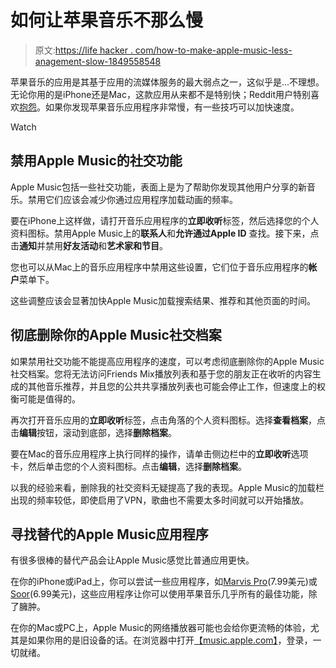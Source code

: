 # 如何让苹果音乐不那么慢

> 原文:[https://life hacker . com/how-to-make-apple-music-less-anagement-slow-1849558548](https://lifehacker.com/how-to-make-apple-music-less-agonizingly-slow-1849558548)

苹果音乐的应用是其基于应用的流媒体服务的最大弱点之一，这似乎是...不理想。无论你用的是iPhone还是Mac，这款应用从来都不是特别快；Reddit用户特别喜欢[抱怨](https://www.reddit.com/r/AppleMusic/comments/d3nd08/apple_music_is_so_slow_any_way_to_improve/)。如果你发现苹果音乐应用程序非常慢，有一些技巧可以加快速度。

Watch

## 禁用Apple Music的社交功能

Apple Music包括一些社交功能，表面上是为了帮助你发现其他用户分享的新音乐。禁用它们应该会减少你通过应用程序加载动画的频率。

要在iPhone上这样做，请打开音乐应用程序的**立即收听**标签，然后选择您的个人资料图标。禁用Apple Music上的**联系人**和**允许通过Apple ID** 查找。接下来，点击**通知**并禁用**好友活动**和**艺术家和节目**。

您也可以从Mac上的音乐应用程序中禁用这些设置，它们位于音乐应用程序的**帐户**菜单下。

这些调整应该会显著加快Apple Music加载搜索结果、推荐和其他页面的时间。

## 彻底删除你的Apple Music社交档案

如果禁用社交功能不能提高应用程序的速度，可以考虑彻底删除你的Apple Music社交档案。您将无法访问Friends Mix播放列表和基于您的朋友正在收听的内容生成的其他音乐推荐，并且您的公共共享播放列表也可能会停止工作，但速度上的权衡可能是值得的。

再次打开音乐应用的**立即收听**标签，点击角落的个人资料图标。选择**查看档案**，点击**编辑**按钮，滚动到底部，选择**删除档案**。

要在Mac的音乐应用程序上执行同样的操作，请单击侧边栏中的**立即收听**选项卡，然后单击您的个人资料图标。点击**编辑**，选择**删除档案**。

以我的经验来看，删除我的社交资料无疑提高了我的表现。Apple Music的加载栏出现的频率较低，即使启用了VPN，歌曲也不需要太多时间就可以开始播放。

## 寻找替代的Apple Music应用程序

有很多很棒的替代产品会让Apple Music感觉比普通应用更快。

在你的iPhone或iPad上，你可以尝试一些应用程序，如[Marvis Pro](https://apps.apple.com/app/marvis-pro/id1447768809)(7.99美元)或[Soor](https://apps.apple.com/app/id1439731526)(6.99美元)，这些应用程序让你可以使用苹果音乐几乎所有的最佳功能，除了臃肿。

在你的Mac或PC上，Apple Music的网络播放器可能也会给你更流畅的体验，尤其是如果你用的是旧设备的话。在浏览器中打开[【music.apple.com】](https://music.apple.com/)，登录，一切就绪。